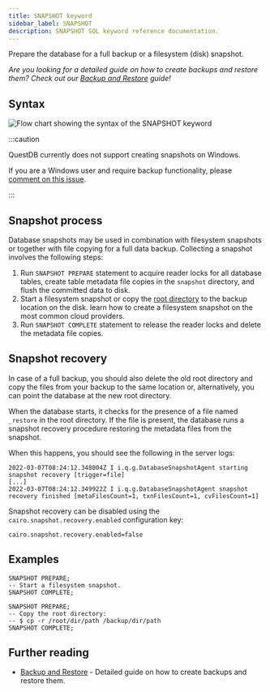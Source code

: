 ```yaml
---
title: SNAPSHOT keyword
sidebar_label: SNAPSHOT
description: SNAPSHOT SQL keyword reference documentation.
---
```


Prepare the database for a full backup or a filesystem (disk) snapshot.

_Are you looking for a detailed guide on how to create backups and restore them? Check out our [Backup and Restore](/docs/operations/backup/) guide!_

## Syntax

![Flow chart showing the syntax of the SNAPSHOT keyword](/img/docs/diagrams/snapshot.svg)

:::caution

QuestDB currently does not support creating snapshots on Windows.

If you are a Windows user and require backup functionality, please [comment on this issue](https://github.com/questdb/questdb/issues/4811).

:::

## Snapshot process

Database snapshots may be used in combination with filesystem snapshots or
together with file copying for a full data backup. Collecting a snapshot
involves the following steps:

1. Run `SNAPSHOT PREPARE` statement to acquire reader locks for all database
   tables, create table metadata file copies in the `snapshot` directory, and
   flush the committed data to disk.
2. Start a filesystem snapshot or copy the
   [root directory](/docs/concept/root-directory-structure/) to the backup
   location on the disk.
   learn how to create a filesystem snapshot on the most common cloud providers.
3. Run `SNAPSHOT COMPLETE` statement to release the reader locks and delete the
   metadata file copies.

## Snapshot recovery

In case of a full backup, you should also delete the old root directory and copy
the files from your backup to the same location or, alternatively, you can point
the database at the new root directory.

When the database starts, it checks for the presence of a file named `_restore` in the root directory. If the file is present, the database runs a
snapshot recovery procedure restoring the metadata files from the snapshot.

When this happens, you should see the following in the server logs:

```
2022-03-07T08:24:12.348004Z I i.q.g.DatabaseSnapshotAgent starting snapshot recovery [trigger=file]
[...]
2022-03-07T08:24:12.349922Z I i.q.g.DatabaseSnapshotAgent snapshot recovery finished [metaFilesCount=1, txnFilesCount=1, cvFilesCount=1]
```

Snapshot recovery can be disabled using the `cairo.snapshot.recovery.enabled`
configuration key:

```shell title="server.conf"
cairo.snapshot.recovery.enabled=false
```

## Examples

```questdb-sql
SNAPSHOT PREPARE;
-- Start a filesystem snapshot.
SNAPSHOT COMPLETE;
```

```questdb-sql
SNAPSHOT PREPARE;
-- Copy the root directory:
-- $ cp -r /root/dir/path /backup/dir/path
SNAPSHOT COMPLETE;
```

## Further reading

- [Backup and Restore](/docs/operations/backup/) - Detailed guide on how to create backups and restore them.
